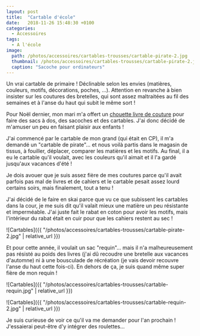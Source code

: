 ```yaml
---
layout: post
title:  "Cartable d'école"
date:   2018-11-26 15:48:30 +0100
categories: 
  - Accessoires
tags: 
  - A l'école
image:
  path: /photos/accessoires/cartables-trousses/cartable-pirate-2.jpg
  thumbnail: /photos/accessoires/cartables-trousses/cartable-pirate-2.jpg
  caption: "Sacoche pour ordinateurs"
---
```


Un vrai cartable de primaire ! Déclinable selon les envies (matières, couleurs, motifs, décorations, poches, ...). Attention en revanche à bien insister sur les coutures des bretelles, qui sont assez maltraitées au fil des semaines et à l'anse du haut qui subit le même sort ! 

<!-- more -->

Pour Noël dernier, mon mari m'a offert un [chouette livre de couture](https://www.mapetitemercerie.com/en/library/56902-book-cartables-et-sacs-a-dos.html) pour faire des sacs à dos, des sacoches et des cartables. J'ai donc décidé de m'amuser un peu en faisant plaisir aux enfants !

J'ai commencé par le cartable de mon grand (qui était en CP), il m'a demandé un "cartable de pirate"... et nous voilà partis dans le magasin de tissus, à fouiller, déplacer, comparer les matières et les motifs. Au final, il a eu le cartable qu'il voulait, avec les couleurs qu'il aimait et il l'a gardé jusqu'aux vacances d'été ! 

Je dois avouer que je suis assez fière de mes coutures parce qu'il avait parfois pas mal de livres et de cahiers et le cartable pesait assez lourd certains soirs, mais finalement, tout a tenu !

J'ai décidé de le faire en skai parce que vu ce que subissent les cartables dans la cour, je me suis dit qu'il valait mieux une matière un peu résistante et imperméable. J'ai juste fait le rabat en coton pour avoir les motifs, mais l'intérieur du rabat était en cuir pour que les cahiers restent au sec !

![Cartables]({{ "/photos/accessoires/cartables-trousses/cartable-pirate-2.jpg" | relative_url }})

Et pour cette année, il voulait un sac "requin"... mais il n'a malheureusement pas résisté au poids des livres (j'ai dû recoudre une bretelle aux vacances d'automne) ni à une bousculade de récréation (je vais devoir recouvre l'anse du haut cette fois-ci). En dehors de ça, je suis quand même super fière de mon requin ! 

![Cartables]({{ "/photos/accessoires/cartables-trousses/cartable-requin.jpg" | relative_url }})

![Cartables]({{ "/photos/accessoires/cartables-trousses/cartable-requin-2.jpg" | relative_url }})

Je suis curieuse de voir ce qu'il va me demander pour l'an prochain ! J'essaierai peut-être d'y intégrer des roulettes...